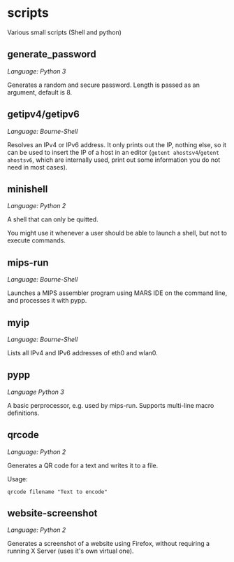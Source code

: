 scripts
=======

Various small scripts (Shell and python)

generate\_password
-----------------

*Language: Python 3*

Generates a random and secure password. Length is passed
as an argument, default is 8.

getipv4/getipv6
---------------

*Language: Bourne-Shell*

Resolves an IPv4 or IPv6 address. It only prints out the IP, nothing else,
so it can be used to insert the IP of a host in an editor
(`getent ahostsv4`/`getent ahostsv6`, which are internally used, print out some
information you do not need in most cases).

minishell
---------

*Language: Python 2*

A shell that can only be quitted.

You might use it whenever a user should be able to
launch a shell, but not to execute commands.

mips-run
--------

*Language: Bourne-Shell*

Launches a MIPS assembler program using MARS IDE on the command line,
and processes it with pypp.

myip
----

*Language: Bourne-Shell*

Lists all IPv4 and IPv6 addresses of eth0 and wlan0.

pypp
----

*Language Python 3*

A basic perprocessor, e.g. used by mips-run. Supports multi-line
macro definitions.

qrcode
------

*Language: Python 2*

Generates a QR code for a text and writes it to a file.

Usage:

    qrcode filename "Text to encode"


website-screenshot
------------------

*Language: Python 2*

Generates a screenshot of a website using Firefox, without
requiring a running X Server (uses it's own virtual one).

